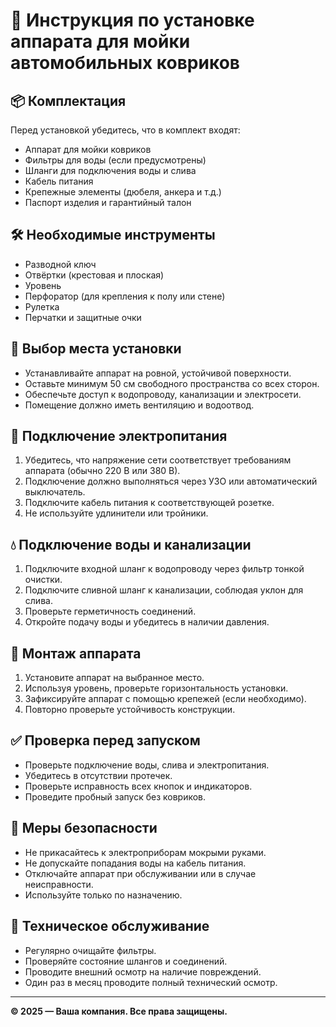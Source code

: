 # 🧽 Инструкция по установке аппарата для мойки автомобильных ковриков

## 📦 Комплектация

Перед установкой убедитесь, что в комплект входят:

- Аппарат для мойки ковриков
- Фильтры для воды (если предусмотрены)
- Шланги для подключения воды и слива
- Кабель питания
- Крепежные элементы (дюбеля, анкера и т.д.)
- Паспорт изделия и гарантийный талон

## 🛠 Необходимые инструменты

- Разводной ключ
- Отвёртки (крестовая и плоская)
- Уровень
- Перфоратор (для крепления к полу или стене)
- Рулетка
- Перчатки и защитные очки

## 📍 Выбор места установки

- Устанавливайте аппарат на ровной, устойчивой поверхности.
- Оставьте минимум 50 см свободного пространства со всех сторон.
- Обеспечьте доступ к водопроводу, канализации и электросети.
- Помещение должно иметь вентиляцию и водоотвод.

## 🔌 Подключение электропитания

1. Убедитесь, что напряжение сети соответствует требованиям аппарата (обычно 220 В или 380 В).
2. Подключение должно выполняться через УЗО или автоматический выключатель.
3. Подключите кабель питания к соответствующей розетке.
4. Не используйте удлинители или тройники.

## 💧 Подключение воды и канализации

1. Подключите входной шланг к водопроводу через фильтр тонкой очистки.
2. Подключите сливной шланг к канализации, соблюдая уклон для слива.
3. Проверьте герметичность соединений.
4. Откройте подачу воды и убедитесь в наличии давления.

## 🔧 Монтаж аппарата

1. Установите аппарат на выбранное место.
2. Используя уровень, проверьте горизонтальность установки.
3. Зафиксируйте аппарат с помощью крепежей (если необходимо).
4. Повторно проверьте устойчивость конструкции.

## ✅ Проверка перед запуском

- Проверьте подключение воды, слива и электропитания.
- Убедитесь в отсутствии протечек.
- Проверьте исправность всех кнопок и индикаторов.
- Проведите пробный запуск без ковриков.

## 🚨 Меры безопасности

- Не прикасайтесь к электроприборам мокрыми руками.
- Не допускайте попадания воды на кабель питания.
- Отключайте аппарат при обслуживании или в случае неисправности.
- Используйте только по назначению.

## 🧰 Техническое обслуживание

- Регулярно очищайте фильтры.
- Проверяйте состояние шлангов и соединений.
- Проводите внешний осмотр на наличие повреждений.
- Один раз в месяц проводите полный технический осмотр.

---

**© 2025 — Ваша компания. Все права защищены.**

